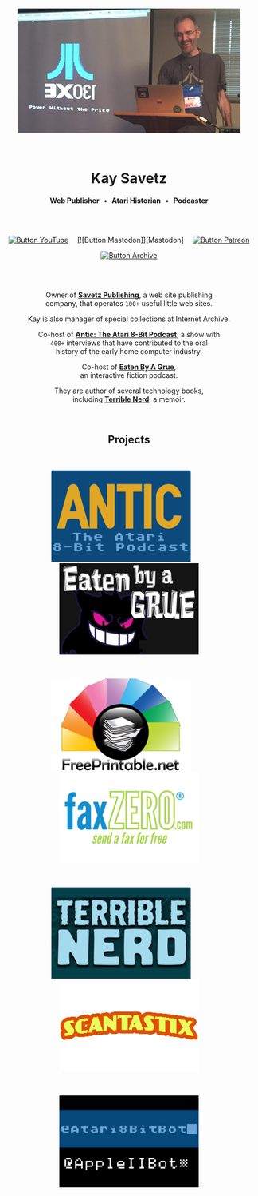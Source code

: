 
<div align = center>

<br>

![Live]

<br>

# Kay Savetz

**Web Publisher**  **•**  **Atari Historian**  **•**  **Podcaster**

<br>
<br>

[![Button YouTube]][YouTube]   
[![Button Mastodon]][Mastodon]   
[![Button Patreon]][Patreon]

[![Button Archive]][Archive]

<br>
<br>

Owner of **[Savetz Publishing]**, a web site publishing <br>
company, that operates `100+` useful little web sites.

Kay is also manager of special collections at Internet Archive.

Co-host of **[Antic: The Atari 8-Bit Podcast][ANTIC]**, a show with <br> 
`400+` interviews that have contributed to the oral <br>
history of the early home computer industry.

Co-host of **[Eaten By A Grue][Grue]**, <br>
an interactive fiction podcast.

They are author of several technology books, <br>
including **[Terrible Nerd][Nerd]**, a memoir.

<br>

## Projects

<br>

[<img
    src = 'Resources/ANTIC.png'
    width = 280
/>][ANTIC]       
[<img
    src = 'Resources/Grue.png'
    width = 280
/>][Grue]

<br>

[<img
    src = 'Resources/Free%20Printable.png'
    width = 280
/>][Printable]       
[<img
    src = 'Resources/Fax%20Zero.png'
    width = 280
/>][Fax]

<br>

[<img
    src = 'Resources/Terrible%20Nerd.png'
    width = 280
/>][Nerd]       
[<img
    src = 'Resources/Scantastix.png'
    width = 280
/>][Scan]

<br>

[<img
    src = 'Resources/Bot.png'
    width = 280
/>][Bot]

</div>

<br>



<!----------------------------------------------------------------------------->

[Savetz Publishing]: https://www.savetzpublishing.com/
[Printable]: https://www.freeprintable.net/
[ANTIC]: http://www.ataripodcast.com/
[Scan]: https://twitter.com/textfiles/status/1281674935451222016?s=20
[Grue]: http://monsterfeet.com/grue/
[Nerd]: http://amzn.to/2jH1wK5
[Bot]: https://atari8bitbot.com/
[Fax]: https://faxzero.com/

[YouTube]: https://www.youtube.com/c/KaySavetz
[Archive]: https://archive.org/details/@savetz
[Patreon]: https://www.patreon.com/savetz
[Mastoson]: https://oldbytes.space/@savetz

[Live]: Resources/Live.jpg


<!---------------------------------[ Buttons ]--------------------------------->

[Button Archive]: https://img.shields.io/badge/Internet_Archive-666666?style=for-the-badge&logoColor=white&logo=InternetArchive
[Button YouTube]: https://img.shields.io/badge/YouTube-DD282E?style=for-the-badge&logoColor=white&logo=YouTube
[Button Patreon]: https://img.shields.io/badge/Patreon-FF424D?style=for-the-badge&logoColor=white&logo=Patreon
[Button Twitter]: https://img.shields.io/badge/Twitter-1DA1F2?style=for-the-badge&logoColor=white&logo=Twitter
